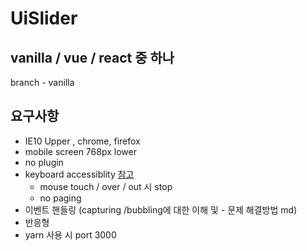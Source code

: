 # UiSlider

## vanilla / vue  / react 중 하나
branch - vanilla

## 요구사항
- IE10 Upper , chrome, firefox
- mobile screen 768px lower
- no plugin
- keyboard accessiblity [참고](https://nuli.navercorp.com/sharing/a11y/checklist/4.2.1)
  - mouse touch / over / out 시 stop
  - no paging
- 이벤트 핸들링 (capturing /bubbling에 대한 이해 및 - 문제 해결방법 md)
- 반응형 
- yarn 사용 시 port 3000
  